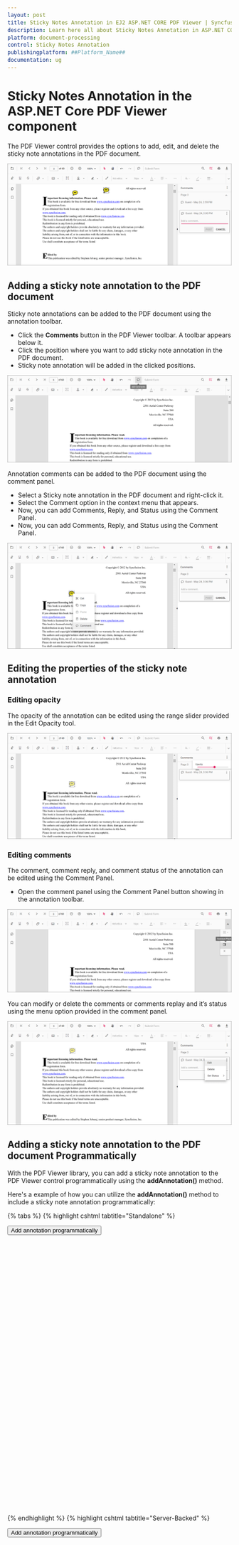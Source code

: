 ```yaml
---
layout: post
title: Sticky Notes Annotation in EJ2 ASP.NET CORE PDF Viewer | Syncfusion
description: Learn here all about Sticky Notes Annotation in ASP.NET CORE PDF Viewer component of Syncfusion Essential JS 2 and more.
platform: document-processing
control: Sticky Notes Annotation
publishingplatform: ##Platform_Name##
documentation: ug
---
```


# Sticky Notes Annotation in the ASP.NET Core PDF Viewer component

The PDF Viewer control provides the options to add, edit, and delete the sticky note annotations in the PDF document.

![StickyNotesAnnotation](../../images/stickynotes_annotation.png)

## Adding a sticky note annotation to the PDF document

Sticky note annotations can be added to the PDF document using the annotation toolbar.

* Click the **Comments** button in the PDF Viewer toolbar. A toolbar appears below it.
* Click the position where you want to add sticky note annotation in the PDF document.
* Sticky note annotation will be added in the clicked positions.

![StickyNotesTool](../../images/stickynotes_tool.png)

Annotation comments can be added to the PDF document using the comment panel.

* Select a Sticky note annotation in the PDF document and right-click it.
* Select the Comment option in the context menu that appears.
* Now, you can add Comments, Reply, and Status using the Comment Panel.
* Now, you can add Comments, Reply, and Status using the Comment Panel.

![StickyNotesComment](../../images/stickynotes_comment.png)

## Editing the properties of the sticky note annotation

### Editing opacity

The opacity of the annotation can be edited using the range slider provided in the Edit Opacity tool.

![StickyNotesOpacity](../../images/sticky_opacity.png)

### Editing comments

The comment, comment reply, and comment status of the annotation can be edited using the Comment Panel.

* Open the comment panel using the Comment Panel button showing in the annotation toolbar.

![StickyNotesComment](../../images/commentPanel.png)

You can modify or delete the comments or comments replay and it’s status using the menu option provided in the comment panel.

![StickyNotesEdit](../../images/sticky_editbtn.png)

## Adding a sticky note annotation to the PDF document Programmatically

With the PDF Viewer library, you can add a sticky note annotation to the PDF Viewer control programmatically using the **addAnnotation()** method.

Here's a example of how you can utilize the **addAnnotation()** method to include a sticky note annotation programmatically:

{% tabs %}
{% highlight cshtml tabtitle="Standalone" %}

<button id="set" onclick="addAnnotation()">Add annotation programmatically</button>
<div style="width:100%;height:600px">
    <ejs-pdfviewer id="pdfviewer"
                   style="height:600px"
                   documentPath="https://cdn.syncfusion.com/content/pdf/pdf-succinctly.pdf">
    </ejs-pdfviewer>
</div>
<script>
  function addAnnotation() {
    var viewer = document.getElementById('pdfviewer').ej2_instances[0];
    viewer.annotation.addAnnotation("StickyNotes", {
      offset: { x: 100, y: 200 },
      pageNumber: 1,
      isLock: false
    });
  }
</script>

{% endhighlight %}
{% highlight cshtml tabtitle="Server-Backed" %}

<button id="set" onclick="addAnnotation()">Add annotation programmatically</button>
<div style="width:100%;height:600px">
    <ejs-pdfviewer id="pdfviewer"
                   style="height:600px"
                   serviceUrl="/api/PdfViewer"
                   documentPath="https://cdn.syncfusion.com/content/pdf/pdf-succinctly.pdf">
    </ejs-pdfviewer>
</div>
<script>
  function addAnnotation() {
    var viewer = document.getElementById('pdfviewer').ej2_instances[0];
    viewer.annotation.addAnnotation("StickyNotes", {
      offset: { x: 100, y: 200 },
      pageNumber: 1,
      isLock: false
    });
  }
</script>

{% endhighlight %}
{% endtabs %}

## Edit the existing sticky note annotation programmatically

To modify existing sticky note annotation in the Syncfusion<sup style="font-size:70%">&reg;</sup> PDF viewer programmatically, you can use the **editAnnotation()** method.

Here is an example of how you can use the **editAnnotation()** method:

{% tabs %}
{% highlight cshtml tabtitle="Standalone" %}

<button id="set" onclick="editAnnotation()">Edit annotation programmatically</button>
<div style="width:100%;height:600px">
    <ejs-pdfviewer id="pdfviewer"
                   style="height:600px"
                   documentPath="https://cdn.syncfusion.com/content/pdf/pdf-succinctly.pdf">
    </ejs-pdfviewer>
</div>
<script>
  function editAnnotation() {
    var viewer = document.getElementById('pdfviewer').ej2_instances[0];
    for (let i = 0; i < viewer.annotationCollection.length; i++)
    {
      if (viewer.annotationCollection[i].shapeAnnotationType === "sticky") {
        var width = viewer.annotationCollection[i].bounds.width;
        var height = viewer.annotationCollection[i].bounds.height;
        viewer.annotationCollection[i].bounds = {x : 100, y: 100, width: width, height: height };
        viewer.annotation.editAnnotation(viewer.annotationCollection[i]);
      }
    }
  }
</script>

{% endhighlight %}
{% highlight cshtml tabtitle="Server-Backed" %}

<button id="set" onclick="editAnnotation()">Edit annotation programmatically</button>
<div style="width:100%;height:600px">
    <ejs-pdfviewer id="pdfviewer"
                   style="height:600px"
                   serviceUrl="/api/PdfViewer"
                   documentPath="https://cdn.syncfusion.com/content/pdf/pdf-succinctly.pdf">
    </ejs-pdfviewer>
</div>
<script>
  function editAnnotation() {
    var viewer = document.getElementById('pdfviewer').ej2_instances[0];
    for (let i = 0; i < viewer.annotationCollection.length; i++)
    {
      if (viewer.annotationCollection[i].shapeAnnotationType === "sticky") {
        var width = viewer.annotationCollection[i].bounds.width;
        var height = viewer.annotationCollection[i].bounds.height;
        viewer.annotationCollection[i].bounds = {x : 100, y: 100, width: width, height: height };
        viewer.annotation.editAnnotation(viewer.annotationCollection[i]);
      }
    }
  }
</script>

{% endhighlight %}
{% endtabs %}

## Setting default properties during the control initialization

The properties of the sticky note annotation can be set before creating the control using the StickyNotesSettings.

After editing the default opacity using the Edit Opacity tool, they will be changed to the selected values. Refer to the following code sample to set the default sticky note annotation settings.

{% tabs %}
{% highlight cshtml tabtitle="Standalone" %}

<div style="width:100%;height:600px">
    <ejs-pdfviewer id="pdfviewer"
                   style="height:600px"
                   documentPath="https://cdn.syncfusion.com/content/pdf/pdf-succinctly.pdf"
                   stickyNotesSettings="@(new Syncfusion.EJ2.PdfViewer.PdfViewerStickyNotesSettings
            {Author="Syncfusion"})">
    </ejs-pdfviewer>
</div>

{% endhighlight %}
{% highlight cshtml tabtitle="Server-Backed" %}

<div style="width:100%;height:600px">
    <ejs-pdfviewer id="pdfviewer"
                   style="height:600px"
                   serviceUrl="/api/PdfViewer"
                   documentPath="https://cdn.syncfusion.com/content/pdf/pdf-succinctly.pdf"
                   stickyNotesSettings="@(new Syncfusion.EJ2.PdfViewer.PdfViewerStickyNotesSettings
            {Author="Syncfusion"})">
    </ejs-pdfviewer>
</div>

{% endhighlight %}
{% endtabs %}

## Disabling sticky note annotations

The PDF Viewer control provides an option to disable the sticky note annotations feature. The code sample for disabling the feature is as follows.

{% tabs %}
{% highlight cshtml tabtitle="Standalone" %}

<div style="width:100%;height:600px">
    <ejs-pdfviewer id="pdfviewer"
                   style="height:600px"
                   enableStickyNotesAnnotation=false
                   documentPath="https://cdn.syncfusion.com/content/pdf/pdf-succinctly.pdf">
    </ejs-pdfviewer>
</div>

{% endhighlight %}
{% highlight cshtml tabtitle="Server-Backed" %}

<div style="width:100%;height:600px">
    <ejs-pdfviewer id="pdfviewer"
                   style="height:600px"
                   enableStickyNotesAnnotation=false
                   serviceUrl="/api/PdfViewer"
                   documentPath="https://cdn.syncfusion.com/content/pdf/pdf-succinctly.pdf">
    </ejs-pdfviewer>
</div>

{% endhighlight %}
{% endtabs %}